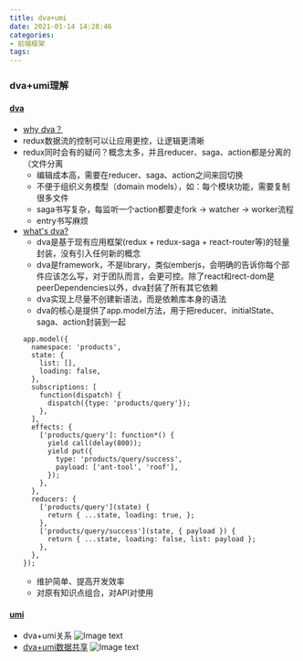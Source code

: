 ```yaml
---
title: dva+umi
date: 2021-01-14 14:28:46
categories:
- 前端框架
tags:
---
```


### dva+umi理解
#### [dva](https://dvajs.com/)
* [why dva？](https://github.com/dvajs/dva/issues/1)
* redux数据流的控制可以让应用更控，让逻辑更清晰
* redux同时会有的疑问？概念太多，并且reducer、saga、action都是分离的（文件分离
  * 编辑成本高，需要在reducer、saga、action之间来回切换
  * 不便于组织义务模型（domain models），如：每个模块功能，需要复制很多文件
  * saga书写复杂，每监听一个action都要走fork -> watcher -> worker流程
  * entry书写麻烦
* [what's dva?](https://github.com/dvajs/dva/issues/1)
  * dva是基于现有应用框架(redux + redux-saga + react-router等)的轻量封装，没有引入任何新的概念
  * dva是framework，不是library，类似emberjs，会明确的告诉你每个部件应该怎么写，对于团队而言，会更可控。除了react和rect-dom是peerDependencies以外，dva封装了所有其它依赖
  * dva实现上尽量不创建新语法，而是依赖库本身的语法
  * dva的核心是提供了app.model方法，用于把reducer、initialState、saga、action封装到一起
  ```
  app.model({
    namespace: 'products',
    state: {
      list: [],
      loading: false,
    },
    subscriptions: [
      function(dispatch) {
        dispatch({type: 'products/query'});
      },
    ],
    effects: {
      ['products/query']: function*() {
        yield call(delay(800));
        yield put({
          type: 'products/query/success',
          payload: ['ant-tool', 'roof'],
        });
      },
    },
    reducers: {
      ['products/query'](state) {
        return { ...state, loading: true, };
      },
      ['products/query/success'](state, { payload }) {
        return { ...state, loading: false, list: payload };
      },
    },
  });
  ```
  * 维护简单、提高开发效率
  * 对原有知识点组合，对API对使用

#### [umi](https://umijs.org/zh-CN/docs)
* dva+umi关系
![Image text](https://raw.githubusercontent.com/yongfeng-peng/yongfeng-peng.github.io/dev/source/images/dva.png)
* [dva+umi数据共享](https://github.com/yongfeng-peng/dva-umi-ts-antd.git)
![Image text](https://raw.githubusercontent.com/yongfeng-peng/yongfeng-peng.github.io/dev/source/images/dva-lc.png)

